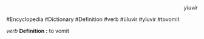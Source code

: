 
<div align="right"><i>yluvir</i></div>

#Encyclopedia #Dictionary #Definition #verb #üluvir #yluvir #tovomit

*verb*
**Definition :** to vomit